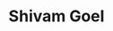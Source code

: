 ---
layout: page
title: Shivam Goel
description: 
img: assets/img/profile_pics/shivam.jpg
importance: 1
category: phd
redirect: https://sites.google.com/view/shivam-goel/home
---